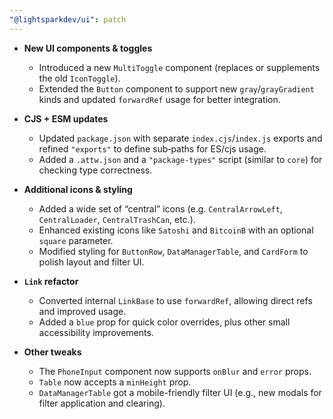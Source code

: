 ```yaml
---
"@lightsparkdev/ui": patch
---
```


- **New UI components & toggles**

  - Introduced a new `MultiToggle` component (replaces or supplements the old `IconToggle`).
  - Extended the `Button` component to support new `gray`/`grayGradient` kinds and updated `forwardRef` usage for better integration.

- **CJS + ESM updates**

  - Updated `package.json` with separate `index.cjs`/`index.js` exports and refined `"exports"` to define sub‐paths for ES/cjs usage.
  - Added a `.attw.json` and a `"package-types"` script (similar to `core`) for checking type correctness.

- **Additional icons & styling**

  - Added a wide set of “central” icons (e.g. `CentralArrowLeft`, `CentralLoader`, `CentralTrashCan`, etc.).
  - Enhanced existing icons like `Satoshi` and `BitcoinB` with an optional `square` parameter.
  - Modified styling for `ButtonRow`, `DataManagerTable`, and `CardForm` to polish layout and filter UI.

- **`Link` refactor**

  - Converted internal `LinkBase` to use `forwardRef`, allowing direct refs and improved usage.
  - Added a `blue` prop for quick color overrides, plus other small accessibility improvements.

- **Other tweaks**
  - The `PhoneInput` component now supports `onBlur` and `error` props.
  - `Table` now accepts a `minHeight` prop.
  - `DataManagerTable` got a mobile-friendly filter UI (e.g., new modals for filter application and clearing).
